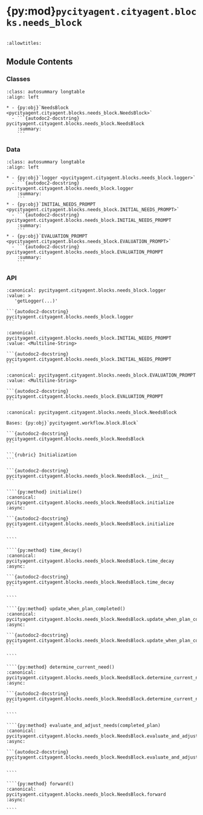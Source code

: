 # {py:mod}`pycityagent.cityagent.blocks.needs_block`

```{py:module} pycityagent.cityagent.blocks.needs_block
```

```{autodoc2-docstring} pycityagent.cityagent.blocks.needs_block
:allowtitles:
```

## Module Contents

### Classes

````{list-table}
:class: autosummary longtable
:align: left

* - {py:obj}`NeedsBlock <pycityagent.cityagent.blocks.needs_block.NeedsBlock>`
  - ```{autodoc2-docstring} pycityagent.cityagent.blocks.needs_block.NeedsBlock
    :summary:
    ```
````

### Data

````{list-table}
:class: autosummary longtable
:align: left

* - {py:obj}`logger <pycityagent.cityagent.blocks.needs_block.logger>`
  - ```{autodoc2-docstring} pycityagent.cityagent.blocks.needs_block.logger
    :summary:
    ```
* - {py:obj}`INITIAL_NEEDS_PROMPT <pycityagent.cityagent.blocks.needs_block.INITIAL_NEEDS_PROMPT>`
  - ```{autodoc2-docstring} pycityagent.cityagent.blocks.needs_block.INITIAL_NEEDS_PROMPT
    :summary:
    ```
* - {py:obj}`EVALUATION_PROMPT <pycityagent.cityagent.blocks.needs_block.EVALUATION_PROMPT>`
  - ```{autodoc2-docstring} pycityagent.cityagent.blocks.needs_block.EVALUATION_PROMPT
    :summary:
    ```
````

### API

````{py:data} logger
:canonical: pycityagent.cityagent.blocks.needs_block.logger
:value: >
   'getLogger(...)'

```{autodoc2-docstring} pycityagent.cityagent.blocks.needs_block.logger
```

````

````{py:data} INITIAL_NEEDS_PROMPT
:canonical: pycityagent.cityagent.blocks.needs_block.INITIAL_NEEDS_PROMPT
:value: <Multiline-String>

```{autodoc2-docstring} pycityagent.cityagent.blocks.needs_block.INITIAL_NEEDS_PROMPT
```

````

````{py:data} EVALUATION_PROMPT
:canonical: pycityagent.cityagent.blocks.needs_block.EVALUATION_PROMPT
:value: <Multiline-String>

```{autodoc2-docstring} pycityagent.cityagent.blocks.needs_block.EVALUATION_PROMPT
```

````

`````{py:class} NeedsBlock(llm: pycityagent.llm.LLM, memory: pycityagent.memory.Memory, simulator: pycityagent.Simulator)
:canonical: pycityagent.cityagent.blocks.needs_block.NeedsBlock

Bases: {py:obj}`pycityagent.workflow.block.Block`

```{autodoc2-docstring} pycityagent.cityagent.blocks.needs_block.NeedsBlock
```

```{rubric} Initialization
```

```{autodoc2-docstring} pycityagent.cityagent.blocks.needs_block.NeedsBlock.__init__
```

````{py:method} initialize()
:canonical: pycityagent.cityagent.blocks.needs_block.NeedsBlock.initialize
:async:

```{autodoc2-docstring} pycityagent.cityagent.blocks.needs_block.NeedsBlock.initialize
```

````

````{py:method} time_decay()
:canonical: pycityagent.cityagent.blocks.needs_block.NeedsBlock.time_decay
:async:

```{autodoc2-docstring} pycityagent.cityagent.blocks.needs_block.NeedsBlock.time_decay
```

````

````{py:method} update_when_plan_completed()
:canonical: pycityagent.cityagent.blocks.needs_block.NeedsBlock.update_when_plan_completed
:async:

```{autodoc2-docstring} pycityagent.cityagent.blocks.needs_block.NeedsBlock.update_when_plan_completed
```

````

````{py:method} determine_current_need()
:canonical: pycityagent.cityagent.blocks.needs_block.NeedsBlock.determine_current_need
:async:

```{autodoc2-docstring} pycityagent.cityagent.blocks.needs_block.NeedsBlock.determine_current_need
```

````

````{py:method} evaluate_and_adjust_needs(completed_plan)
:canonical: pycityagent.cityagent.blocks.needs_block.NeedsBlock.evaluate_and_adjust_needs
:async:

```{autodoc2-docstring} pycityagent.cityagent.blocks.needs_block.NeedsBlock.evaluate_and_adjust_needs
```

````

````{py:method} forward()
:canonical: pycityagent.cityagent.blocks.needs_block.NeedsBlock.forward
:async:

````

`````
